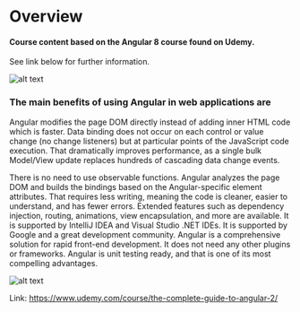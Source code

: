 # Overview
#### Course content based on the Angular 8 course found on Udemy.  

See link below for further information.

![alt text](https://s3.amazonaws.com/coursetro/posts/174-full.png)

### The main benefits of using Angular in web applications are
Angular modifies the page DOM directly instead of adding inner HTML code which is faster.
Data binding does not occur on each control or value change (no change listeners) but at particular points of the JavaScript code execution. That dramatically improves performance, as a single bulk Model/View update replaces hundreds of cascading data change events.

There is no need to use observable functions. Angular analyzes the page DOM and builds the bindings based on the Angular-specific element attributes. That requires less writing, meaning the code is cleaner, easier to understand, and has fewer errors.
Extended features such as dependency injection, routing, animations, view encapsulation, and more are available.
It is supported by IntelliJ IDEA and Visual Studio .NET IDEs.
It is supported by Google and a great development community.
Angular is a comprehensive solution for rapid front-end development. It does not need any other plugins or frameworks.
Angular is unit testing ready, and that is one of its most compelling advantages.


![alt text](https://res.cloudinary.com/practicaldev/image/fetch/s--bAhLTte5--/c_limit%2Cf_auto%2Cfl_progressive%2Cq_auto%2Cw_880/https://juristr.com/blog/assets/imgs/ngconf2019/angular-products.png)


Link: https://www.udemy.com/course/the-complete-guide-to-angular-2/

